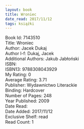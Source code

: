 ```yaml
---
layout: book
title: Wroniec
date_read: 2017/11/12
tags: książki
---
```


Book Id: 7143510<br />
Title: Wroniec<br />
Author: Jacek Dukaj<br />
Author l-f: Dukaj, Jacek<br />
Additional Authors: Jakub Jabłoński<br />
ISBN: <br />
ISBN13: 9788308043929<br />
My Rating: 0<br />
Average Rating: 3.71<br />
Publisher: Wydawnictwo Literackie<br />
Binding: Hardcover<br />
Number of Pages: 248<br />
Year Published: 2009<br />
Date Read: <br />
Date Added: 2017/11/12<br />
Exclusive Shelf: read<br />
Read Count: 1<br />


